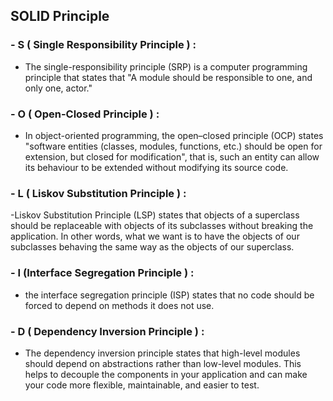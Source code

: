 ## SOLID Principle
### - S ( Single Responsibility Principle ) :

- The single-responsibility principle (SRP) is a computer programming principle that states that "A module should be responsible to one, and only one, actor."


### - O ( Open-Closed Principle ) :

- In object-oriented programming, the open–closed principle (OCP) states "software entities (classes, modules, functions, etc.) should be open for extension, but closed for modification", that is, such an entity can allow its behaviour to be extended without modifying its source code.

### - L ( Liskov Substitution Principle ) :

-Liskov Substitution Principle (LSP) states that objects of a superclass should be replaceable with objects of its subclasses without breaking the application. In other words, what we want is to have the objects of our subclasses behaving the same way as the objects of our superclass.

### - I (Interface Segregation Principle ) :

- the interface segregation principle (ISP) states that no code should be forced to depend on methods it does not use.

### - D ( Dependency Inversion Principle ) :

- The dependency inversion principle states that high-level modules should depend on abstractions rather than low-level modules. This helps to decouple the components in your application and can make your code more flexible, maintainable, and easier to test.
